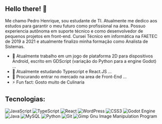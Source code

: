 ## Hello there! 👋

Me chamo Pedro Henrique, sou estudante de TI. Atualmente me dedico aos estudos para garantir o meu futuro como profissional na área. Possuo experiencia autônoma em suporte técnico e como desenvolvedor de pequenos projetos em front-end. Cursei Técnico em informática na FAETEC de 2019 a 2021 e atualmente finalizo minha formação como Analista de Sistemas.


- 🔭 Atualmente trabalho em um jogo de plataforma 2D para dispositivos Android, escrito em GDScript (variação do Python para a engine Godot)  ...
- 🌱 Atualmente estudando Typescript e React.JS ...
- 👯 Procurando entrar no mercado na area de Front-End ...
- ⚡ Fun fact: Gosto muito de Culinaria

## Tecnologias:
![JavaScript](https://img.shields.io/badge/javascript-%23323330.svg?style=for-the-badge&logo=javascript&logoColor=%23F7DF1E)
![TypeScript](https://img.shields.io/badge/typescript-%23007ACC.svg?style=for-the-badge&logo=typescript&logoColor=white)
![React](https://img.shields.io/badge/react-%2320232a.svg?style=for-the-badge&logo=react&logoColor=%2361DAFB)
![WordPress](https://img.shields.io/badge/WordPress-%23117AC9.svg?style=for-the-badge&logo=WordPress&logoColor=white)
![CSS3](https://img.shields.io/badge/css3-%231572B6.svg?style=for-the-badge&logo=css3&logoColor=white)
![Godot Engine](https://img.shields.io/badge/GODOT-%23FFFFFF.svg?style=for-the-badge&logo=godot-engine)
![Java](https://img.shields.io/badge/java-%23ED8B00.svg?style=for-the-badge&logo=openjdk&logoColor=white)
![MySQL](https://img.shields.io/badge/mysql-4479A1.svg?style=for-the-badge&logo=mysql&logoColor=white)
![Python](https://img.shields.io/badge/python-3670A0?style=for-the-badge&logo=python&logoColor=ffdd54)
![Git](https://img.shields.io/badge/git-%23F05033.svg?style=for-the-badge&logo=git&logoColor=white)
![Gimp Gnu Image Manipulation Program](https://img.shields.io/badge/Gimp-657D8B?style=for-the-badge&logo=gimp&logoColor=FFFFFF)




